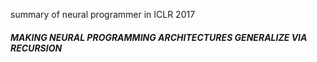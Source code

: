 summary of neural programmer in ICLR 2017
##### MAKING NEURAL PROGRAMMING ARCHITECTURES GENERALIZE VIA RECURSION
